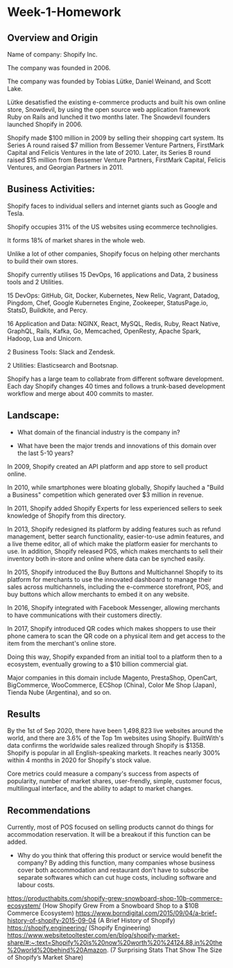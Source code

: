 # Week-1-Homework

## Overview and Origin

Name of company: Shopify Inc.

The company was founded in 2006.

The company was founded by Tobias Lütke, Daniel Weinand, and Scott Lake.

Lütke desatisfied the existing e-commerce products and built his own online store, Snowdevil, by using the open source web application framework Ruby on Rails and lunched it two months later. The Snowdevil founders launched Shopify in 2006.

Shopify made $100 million in 2009 by selling their shopping cart system. Its Series A round raised $7 million from Bessemer Venture Partners, FirstMark Capital and Felicis Ventures in the late of 2010. Later, its Series B round raised $15 million from Bessemer Venture Partners, FirstMark Capital, Felicis Ventures, and Georgian Partners in 2011.

## Business Activities:

Shopify faces to individual sellers and internet giants such as Google and Tesla.

Shopify occupies 31% of the US websites using ecommerce technoligies. 

It forms 18% of market shares in the whole web.

Unlike a lot of other companies, Shopify focus on helping other merchants to build their own stores.



Shopify currently utilises 15 DevOps, 16 applications and Data, 2 business tools and 2 Utilities.

15 DevOps: 
GitHub, Git, Docker, Kubernetes, New Relic, Vagrant, Datadog, Pingdom, Chef, Google Kubernetes Engine, Zookeeper, StatusPage.io, StatsD, Buildkite, and Percy.

16 Application and Data:
NGINX, React, MySQL, Redis, Ruby, React Native, GraphQL, Rails, Kafka, Go, Memcached, OpenResty, Apache Spark, Hadoop, Lua and Unicorn.

2 Business Tools:
Slack and Zendesk.

2 Utilities:
Elasticsearch and Bootsnap.

Shopify has a large team to collabrate from different software development. Each day Shopify changes 40 times and follows a trunk-based development workflow and merge about 400 commits to master.

## Landscape:

* What domain of the financial industry is the company in?

* What have been the major trends and innovations of this domain over the last 5-10 years?

In 2009, Shopify created an API platform and app store to sell product online.

In 2010, while smartphones were bloating globally, Shopify lauched a "Build a Business" competition which generated over $3 million in revenue. 

In 2011, Shopify added Shopify Experts for less experienced sellers to seek knowledge of Shopify from this directory.

In 2013, Shopify redesigned its platform by adding features such as refund management, better search functionality, easier-to-use admin features, and a live theme editor, all of which make the platform easier for merchants to use. In addition, Shopify released POS, which makes merchants to sell their inventory both in-store and online where data can be synched easily.

In 2015, Shopify introduced the Buy Buttons and Multichannel Shopify to its platform for merchants to use the innovated dashboard to manage their sales across multichannels, including the e-commerce storefront, POS, and buy buttons which allow merchants to embed it on any website.

In 2016, Shopify integrated with Facebook Messenger, allowing merchants to have communications with their customers directly. 

In 2017, Shopify introduced QR codes which makes shoppers to use their phone camera to scan the QR code on a physical item and get access to the item from the merchant's online store.

Doing this way, Shopify expanded from an initial tool to a platform then to a ecosystem, eventually growing to a $10 billion commercial giat. 

Major companies in this domain include Magento, PrestaShop, OpenCart, BigCommerce, WooCommerce, ECShop (China), Color Me Shop (Japan), Tienda Nube (Argentina), and so on.

## Results

By the 1st of Sep 2020, there have been 1,498,823 live websites around the world, and there are 3.6% of the Top 1m websites using Shopify. BuiltWith's data confirms the worldwide sales realized through Shopify is $135B. Shopify is popular in all English-speaking markets. It reaches nearly 300% within 4 months in 2020 for Shopify's stock value.

Core metrics could measure a company's success from aspects of popularity, number of market shares, user-frendly, simple, customer focus, multilingual interface, and the ability to adapt to market changes.

## Recommendations

Currently, most of POS focused on selling products cannot do things for accommodation reservation. It will be a breakout if this function can be added.

* Why do you think that offering this product or service would benefit the company?
By adding this function, many companies whose business cover both accommodation and restaurant don't have to subscribe separate softwares which can cut huge costs, including software and labour costs.



https://producthabits.com/shopify-grew-snowboard-shop-10b-commerce-ecosystem/ (How Shopify Grew From a Snowboard Shop to a $10B Commerce Ecosystem)
https://www.borndigital.com/2015/09/04/a-brief-history-of-shopify-2015-09-04 (A Brief History of Shopify)
https://shopify.engineering/ (Shopify Engineering)
https://www.websitetooltester.com/en/blog/shopify-market-share/#:~:text=Shopify%20is%20now%20worth%20%24124.88,in%20the%20world%20behind%20Amazon. (7 Surprising Stats That Show The Size of Shopify’s Market Share)
